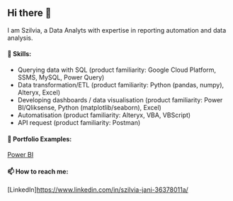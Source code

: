 ## Hi there 👋

<!--
**silva-june/silva-june** is a ✨ _special_ ✨ repository because its `README.md` (this file) appears on your GitHub profile.

Here are some ideas to get you started:

- 🔭 I’m currently working on ...
- 🌱 I’m currently learning ...
- 👯 I’m looking to collaborate on ...
- 🤔 I’m looking for help with ...
- 💬 Ask me about ...
- 📫 How to reach me: ...
- 😄 Pronouns: ...
- ⚡ Fun fact: ...
 🛠️
-->

I am Szilvia, a Data Analyts with expertise in reporting automation and data analysis.

#### 📖 Skills:
- Querying data with SQL (product familiarity: Google Cloud Platform, SSMS, MySQL, Power Query)
- Data transformation/ETL (product familiarity: Python (pandas, numpy), Alteryx, Excel)
- Developing dashboards / data visualisation (product familiarity: Power BI/Qliksense, Python (matplotlib/seaborn), Excel)
- Automatisation (product familiarity: Alteryx, VBA, VBScript)
- API request (product familiarity: Postman)

 #### 🎨 Portfolio Examples:
 
[Power BI](https://github.com/silva-june/Power-Query-Practice)

 #### 📫 How to reach me: 
 
 [LinkedIn]<https://www.linkedin.com/in/szilvia-jani-36378011a/>
